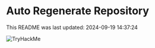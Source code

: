 # Auto Regenerate Repository

This README was last updated: 2024-09-19 14:37:24

 ![TryHackMe](https://tryhackme.com/badge/533634)